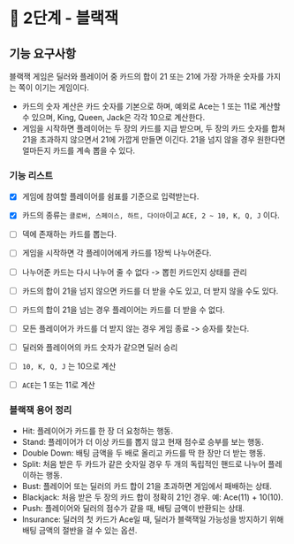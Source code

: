 # 🚀 2단계 - 블랙잭

## 기능 요구사항

블랙잭 게임은 딜러와 플레이어 중 카드의 합이 21 또는 21에 가장 가까운 숫자를 가지는 쪽이 이기는 게임이다.

- 카드의 숫자 계산은 카드 숫자를 기본으로 하며, 예외로 Ace는 1 또는 11로 계산할 수 있으며, King, Queen, Jack은 각각 10으로 계산한다.
- 게임을 시작하면 플레이어는 두 장의 카드를 지급 받으며, 두 장의 카드 숫자를 합쳐 21을 초과하지 않으면서 21에 가깝게 만들면 이긴다. 21을 넘지 않을 경우 원한다면 얼마든지 카드를 계속 뽑을 수 있다.

### 기능 리스트

- [x] 게임에 참여할 플레이어를 쉼표를 기준으로 입력받는다.
- [x] 카드의 종류는 `클로버, 스페이스, 하트, 다이아`이고 `ACE, 2 ~ 10, K, Q, J` 이다.

- [ ] 덱에 존재하는 카드를 뽑는다.
- [ ] 게임을 시작하면 각 플레이어에게 카드를 1장씩 나누어준다.
- [ ] 나누어준 카드는 다시 나누어 줄 수 없다 -> 뽑힌 카드인지 상태를 관리 
- [ ] 카드의 합이 21을 넘지 않으면 카드를 더 받을 수도 있고, 더 받지 않을 수도 있다.
- [ ] 카드의 합이 21을 넘는 경우 플레이어는 카드를 더 받을 수 없다.
- [ ] 모든 플레이어가 카드를 더 받지 않는 경우 게임 종료 -> 승자를 찾는다.
- [ ] 딜러와 플레이어의 카드 숫자가 같으면 딜러 승리
- [ ] `10, K, Q, J` 는 10으로 계산
- [ ] `ACE`는 1 또는 11로 계산

### 블랙잭 용어 정리

- Hit: 플레이어가 카드를 한 장 더 요청하는 행동.
- Stand: 플레이어가 더 이상 카드를 뽑지 않고 현재 점수로 승부를 보는 행동.
- Double Down: 배팅 금액을 두 배로 올리고 카드를 딱 한 장만 더 받는 행동.
- Split: 처음 받은 두 카드가 같은 숫자일 경우 두 개의 독립적인 핸드로 나누어 플레이하는 행동.
- Bust: 플레이어 또는 딜러의 카드 합이 21을 초과하면 게임에서 패배하는 상태.
- Blackjack: 처음 받은 두 장의 카드 합이 정확히 21인 경우. 예: Ace(11) + 10(10).
- Push: 플레이어와 딜러의 점수가 같을 때, 배팅 금액이 반환되는 상태.
- Insurance: 딜러의 첫 카드가 Ace일 때, 딜러가 블랙잭일 가능성을 방지하기 위해 배팅 금액의 절반을 걸 수 있는 옵션.